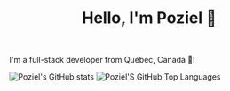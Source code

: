 <h1 align="center">Hello, I'm Poziel 👋</h1>

<br />

I'm a full-stack developer from Québec, Canada 🍁!

![Poziel's GitHub stats](https://github-readme-stats.vercel.app/api?username=poziel\&bg_color=90,2d96ff,a355ff,e534e6\&title_color=fff\&text_color=fff\&rank_icon=github)
![Poziel'S GitHub Top Languages](https://github-readme-stats.vercel.app/api/top-langs/?username=poziel&layout=donut\&bg_color=90,2d96ff,a355ff,e534e6\&title_color=fff\&text_color=fff)
